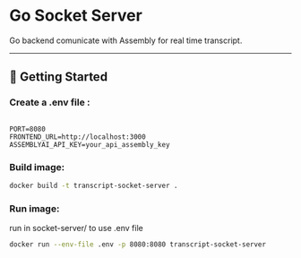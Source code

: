 # Go Socket Server

Go backend comunicate with Assembly for real time transcript.

---

## 🚀 Getting Started

### Create a .env file :

<pre lang="md"><code>
PORT=8080
FRONTEND_URL=http://localhost:3000
ASSEMBLYAI_API_KEY=your_api_assembly_key
</code></pre>

### Build image:
````bash
docker build -t transcript-socket-server .
````

### Run image:

run in socket-server/ to use .env file

````bash
docker run --env-file .env -p 8080:8080 transcript-socket-server
````
